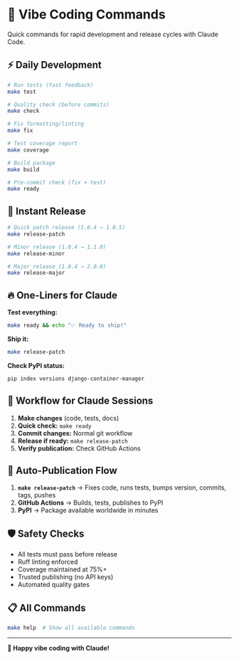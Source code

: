 # 🚀 Vibe Coding Commands

Quick commands for rapid development and release cycles with Claude Code.

## ⚡ Daily Development

```bash
# Run tests (fast feedback)
make test

# Quality check (before commits)
make check

# Fix formatting/linting
make fix

# Test coverage report
make coverage

# Build package
make build

# Pre-commit check (fix + test)
make ready
```

## 🚀 Instant Release

```bash
# Quick patch release (1.0.4 → 1.0.5)
make release-patch

# Minor release (1.0.4 → 1.1.0) 
make release-minor

# Major release (1.0.4 → 2.0.0)
make release-major
```

## 🔥 One-Liners for Claude

**Test everything:**
```bash
make ready && echo "✅ Ready to ship!"
```

**Ship it:**
```bash
make release-patch
```

**Check PyPI status:**
```bash
pip index versions django-container-manager
```

## 🎯 Workflow for Claude Sessions

1. **Make changes** (code, tests, docs)
2. **Quick check:** `make ready` 
3. **Commit changes:** Normal git workflow
4. **Release if ready:** `make release-patch`
5. **Verify publication:** Check GitHub Actions

## 🔄 Auto-Publication Flow

1. **`make release-patch`** → Fixes code, runs tests, bumps version, commits, tags, pushes
2. **GitHub Actions** → Builds, tests, publishes to PyPI
3. **PyPI** → Package available worldwide in minutes

## 🛡️ Safety Checks

- All tests must pass before release
- Ruff linting enforced 
- Coverage maintained at 75%+
- Trusted publishing (no API keys)
- Automated quality gates

## 📋 All Commands

```bash
make help  # Show all available commands
```

---

**🎉 Happy vibe coding with Claude!**